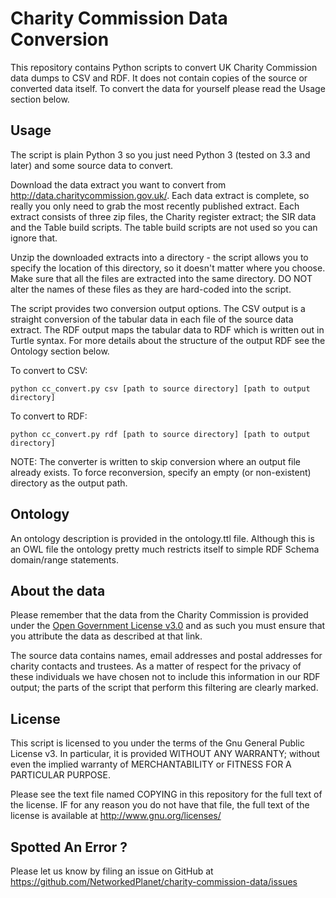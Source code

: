 # Charity Commission Data Conversion

 This repository contains Python scripts to convert UK Charity Commission data dumps to CSV and RDF.
 It does not contain copies of the source or converted data itself. To convert the data for yourself
 please read the Usage section below.
 
## Usage
 
 The script is plain Python 3 so you just need Python 3 (tested on 3.3 and later) and some source data to convert.
 
 Download the data extract you want to convert from http://data.charitycommission.gov.uk/. Each data extract is complete,
 so really you only need to grab the most recently published extract. Each extract consists of three zip files, the
 Charity register extract; the SIR data and the Table build scripts. The table build scripts are not used so you can 
 ignore that.
 
 Unzip the downloaded extracts into a directory - the script allows you to specify the location of this directory,
 so it doesn't matter where you choose. Make sure that all the files are extracted into the same directory.
 DO NOT alter the names of these files as they are hard-coded into the script.
 
 The script provides two conversion output options. The CSV output is a straight conversion of the tabular data 
 in each file of the source data extract. The RDF output maps the tabular data to RDF which is written out in
 Turtle syntax. For more details about the structure of the output RDF see the Ontology section below.
 
 To convert to CSV:
 
    python cc_convert.py csv [path to source directory] [path to output directory]
    
 To convert to RDF:
 
    python cc_convert.py rdf [path to source directory] [path to output directory]
 
 NOTE: The converter is written to skip conversion where an output file already exists. To force reconversion,
 specify an empty (or non-existent) directory as the output path.
 
## Ontology

An ontology description is provided in the ontology.ttl file. Although this is an OWL file the ontology 
pretty much restricts itself to simple RDF Schema domain/range statements. 

## About the data

Please remember that the data from the Charity Commission is provided under the 
[Open Government License v3.0](https://www.nationalarchives.gov.uk/doc/open-government-licence/version/3/) and as such
you must ensure that you attribute the data as described at that link.

The source data contains names, email addresses and postal addresses for charity contacts and trustees. As a matter of 
respect for the privacy of these individuals we have chosen not to include this information in our RDF output; the 
parts of the script that perform this filtering are clearly marked.

## License

This script is licensed to you under the terms of the Gnu General Public License v3. In particular, it is provided
WITHOUT ANY WARRANTY; without even the implied warranty of MERCHANTABILITY or FITNESS FOR A PARTICULAR PURPOSE.

Please see the text file named COPYING in this repository for the full text of the license. IF for any reason you 
do not have that file, the full text of the license is available at http://www.gnu.org/licenses/

## Spotted An Error ?

Please let us know by filing an issue on GitHub at https://github.com/NetworkedPlanet/charity-commission-data/issues